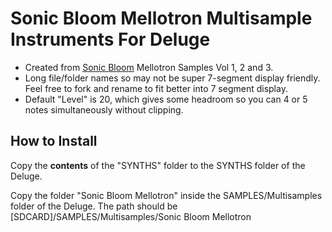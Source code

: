 # Sonic Bloom Mellotron Multisample Instruments For Deluge
- Created from [Sonic Bloom](https://sonicbloom.gumroad.com) Mellotron Samples Vol 1, 2 and 3.
- Long file/folder names so may not be super 7-segment display friendly. Feel free to fork and rename to fit better into 7 segment display.
- Default "Level" is 20, which gives some headroom so you can 4 or 5 notes simultaneously without clipping.
 
## How to Install
Copy the **contents** of the "SYNTHS" folder to the SYNTHS folder of the Deluge.

Copy the folder "Sonic Bloom Mellotron" inside the SAMPLES/Multisamples folder of the Deluge. 
The path should be [SDCARD]/SAMPLES/Multisamples/Sonic Bloom Mellotron

